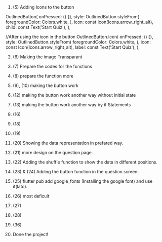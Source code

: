 1) (5) Adding Icons to the button


OutlinedButton(
            onPressed: () {},
            style: OutlinedButton.styleFrom(
              foregroundColor: Colors.white,
            ),
            icon: const Icon(Icons.arrow_right_alt),
            child: const Text('Start Quiz'),
          ),


//After using the icon in the button
OutlinedButton.icon(
            onPressed: () {},
            style: OutlinedButton.styleFrom(
              foregroundColor: Colors.white,
            ),
            icon: const Icon(Icons.arrow_right_alt),
            label: const Text('Start Quiz'),
          ),

2) (6)  Making the image Transparant

3) (7) Prepare the codes for the functions

4) (8) prepare the function more
5) (9), (10) making the button work
6) (12) making the button work another way without initial state
7) (13) making the button work another way by if Statements
8) (16)
9) (18)
10) (19)
11) (20) Showing the data representation in prefared way.
12) (21) more design on the question page.
13) (22) Adding the shuffle function to show the data in different positions.
14) (23) & (24) Adding the button function in the question screen.
15) (25) flutter pub add google_fonts (Installing the google font) and use it(lato).

16) (26) most deficult
17) (27)
18) (28)
19) (36)
20) Done the project!